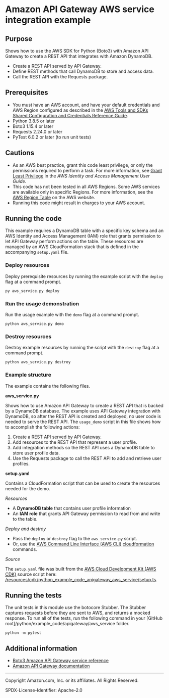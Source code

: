 # Amazon API Gateway AWS service integration example

## Purpose

Shows how to use the AWS SDK for Python (Boto3) with Amazon API Gateway to
create a REST API that integrates with Amazon DynamoDB.

* Create a REST API served by API Gateway.
* Define REST methods that call DynamoDB to store and access data.
* Call the REST API with the Requests package.

## Prerequisites

- You must have an AWS account, and have your default credentials and AWS Region
  configured as described in the [AWS Tools and SDKs Shared Configuration and
  Credentials Reference Guide](https://docs.aws.amazon.com/credref/latest/refdocs/creds-config-files.html).
- Python 3.8.5 or later
- Boto3 1.15.4 or later
- Requests 2.24.0 or later
- PyTest 6.0.2 or later (to run unit tests)

## Cautions

- As an AWS best practice, grant this code least privilege, or only the 
  permissions required to perform a task. For more information, see 
  [Grant Least Privilege](https://docs.aws.amazon.com/IAM/latest/UserGuide/best-practices.html#grant-least-privilege) 
  in the *AWS Identity and Access Management 
  User Guide*.
- This code has not been tested in all AWS Regions. Some AWS services are 
  available only in specific Regions. For more information, see the 
  [AWS Region Table](https://aws.amazon.com/about-aws/global-infrastructure/regional-product-services/)
  on the AWS website.
- Running this code might result in charges to your AWS account.

## Running the code

This example requires a DynamoDB table with a specific key schema and an 
AWS Identity and Access Management (IAM) role that grants permission to let
API Gateway perform actions on the table. These resources are managed by
an AWS CloudFormation stack that is defined in the accompanying `setup.yaml` file. 

### Deploy resources

Deploy prerequisite resources by running the example script with the `deploy` flag at 
a command prompt.

```
py aws_service.py deploy
```

### Run the usage demonstration

Run the usage example with the `demo` flag at a command prompt.

```
python aws_service.py demo
``` 

### Destroy resources

Destroy example resources by running the script with the `destroy` flag at a command 
prompt.

```
python aws_service.py destroy
``` 

### Example structure

The example contains the following files.

**aws_service.py**

Shows how to use Amazon API Gateway to create a REST API that is backed by a DynamoDB
database. The example uses API Gateway integration with DynamoDB, so after the REST API
is created and deployed, no user code is needed to serve the REST API. The `usage_demo`
script in this file shows how to accomplish the following actions:

1. Create a REST API served by API Gateway.
1. Add resources to the REST API that represent a user profile.
1. Add integration methods so the REST API uses a DynamoDB table to store user profile
data. 
1. Use the Requests package to call the REST API to add and retrieve user profiles.

**setup.yaml**

Contains a CloudFormation script that can be used to create the resources needed for 
the demo. 

*Resources*

* A **DynamoDB table** that contains user profile information
* An **IAM role** that grants API Gateway permission to read from and write to the 
table.

*Deploy and destroy*

* Pass the `deploy` or `destroy` flag to the `aws_service.py` script.
* Or, use the [AWS Command Line Interface (AWS CLI)](https://docs.aws.amazon.com/cli/) 
[cloudformation](https://awscli.amazonaws.com/v2/documentation/api/latest/reference/cloudformation/index.html#cli-aws-cloudformation) 
commands.

*Source*

The `setup.yaml` file was built from the 
[AWS Cloud Development Kit (AWS CDK)](https://docs.aws.amazon.com/cdk/) 
source script here: 
[/resources/cdk/python_example_code_apigateway_aws_service/setup.ts](https://github.com/awsdocs/aws-doc-sdk-examples/blob/master/resources/cdk/python_example_code_apigateway_aws_service/setup.ts). 

## Running the tests

The unit tests in this module use the botocore Stubber. The Stubber captures requests 
before they are sent to AWS, and returns a mocked response. To run all of the tests, 
run the following command in your 
[GitHub root]/python/example_code/apigateway/aws_service folder.

```    
python -m pytest
```

## Additional information

- [Boto3 Amazon API Gateway service reference](https://boto3.amazonaws.com/v1/documentation/api/latest/reference/services/apigateway.html)
- [Amazon API Gateway documentation](https://docs.aws.amazon.com/apigateway/)

---
Copyright Amazon.com, Inc. or its affiliates. All Rights Reserved.

SPDX-License-Identifier: Apache-2.0
